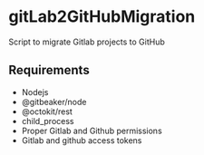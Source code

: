 # gitLab2GitHubMigration
Script to migrate Gitlab projects to GitHub

## Requirements

* Nodejs
* @gitbeaker/node
* @octokit/rest
* child_process
* Proper Gitlab and Github permissions
* Gitlab and github access tokens